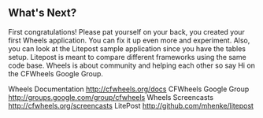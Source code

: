 ## **What's Next?**

First congratulations! Please pat yourself on your back, you created
your first Wheels application. You can fix it up even more and
experiment. Also, you can look at the Litepost sample application since
you have the tables setup. Litepost is meant to compare different
frameworks using the same code base. Wheels is about community and
helping each other so say Hi on the CFWheels Google Group.

Wheels Documentation http://cfwheels.org/docs
CFWheels Google Group http://groups.google.com/group/cfwheels
Wheels Screencasts http://cfwheels.org/screencasts
LitePost http://github.com/mhenke/litepost